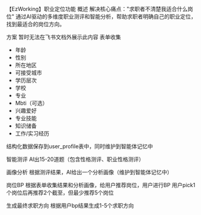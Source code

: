 【EzWorking】职业定位功能
概述 
解决核心痛点："求职者不清楚我适合什么岗位"
通过AI驱动的多维度职业测评和智能分析，帮助求职者明确自己的职业定位，找到最适合的岗位方向。

方案
暂时无法在飞书文档外展示此内容
表单收集
- 年龄
- 性别
- 所在地区
- 可接受城市
- 学历层次
- 学校
- 专业
- Mbti（可选）
- 兴趣爱好
- 专业技能
- 知识储备
- 工作/实习经历

结构化数据保存到user_profile表中，同时维护到智能体记忆中

智能测评
AI出15-20道题（包含性格测评、职业性格测评）

画像分析
根据测评结果，AI给出一个分析画像（维护到智能体记忆中）

岗位BP
根据表单收集结果和分析画像，给用户推荐岗位，用户进行BP
用户pick1个岗位后再推荐2个截至，但最少推荐5个岗位

生成最终求职方向
根据用户bp结果生成1-5个求职方向